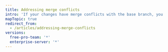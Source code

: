 ```yaml
---
title: Addressing merge conflicts
intro: 'If your changes have merge conflicts with the base branch, you must address the merge conflicts before you can merge your pull request\'s changes.'
mapTopic: true
redirect_from:
  - /articles/addressing-merge-conflicts
versions:
  free-pro-team: '*'
  enterprise-server: '*'
---
```


